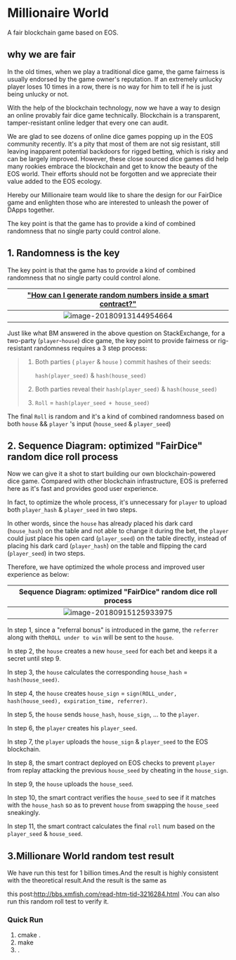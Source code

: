# Millionaire World
  A fair blockchain game based on EOS.

## why we are fair
  In the old times, when we play a traditional dice game, the game fairness is usually endorsed by the game owner's reputation. If an extremely unlucky player loses 10 times in a row, there is no way for him to tell if he is just being unlucky or not.

With the help of the blockchain technology, now we have a way to design an online provably fair dice game technically. Blockchain is a transparent, tamper-resistant online ledger that every one can audit.

We are glad to see dozens of online dice games popping up in the EOS community recently. It's a pity that most of them are not sig resistant, still leaving inapparent potential backdoors for rigged betting, which is risky and can be largely improved. However, these close sourced dice games did help many rookies embrace the blockchain and get to know the beauty of the EOS world. Their efforts should not be forgotten and we appreciate their value added to the EOS ecology.

Hereby our Millionaire team would like to share the design for our FairDice game and enlighten those who are interested to unleash the power of DApps together.

The key point is that the game has to provide a kind of combined randomness that no single party could control alone.

## 1. Randomness is the key

The key point is that the game has to provide a kind of combined randomness that no single party could control alone.

| ["How can I generate random numbers inside a smart contract?"](https://eosio.stackexchange.com/questions/41/how-can-i-generate-random-numbers-inside-a-smart-contract) |
| :----------------------------------------------------------: |
| ![image-20180913144954664](https://raw.githubusercontent.com/Dappub/fairdicegame/master/img/bm.png) |

Just like what BM answered in the above question on StackExchange, for a two-party (```player```-```house```) dice game, the key point to provide fairness or rig-resistant randomness requires a 3 step process:

> 1. Both parties  (  ```player``` & ```house```  ) commit hashes of their seeds:
>
>    ```hash(player_seed)```  &   ```hash(house_seed)```
>
> 2. Both parties reveal their ```hash(player_seed)```  &  ```hash(house_seed)```
>
> 3. ```Roll``` = ```hash(player_seed + house_seed)```

The final ```Roll``` is random and it's a kind of combined randomness based on both ```house``` &&  ```player``` 's input (```house_seed```  &  ```player_seed```)

## 2. Sequence Diagram: optimized "FairDice" random dice roll process

Now we can give it a shot to start building our own blockchain-powered dice game. Compared with other blockchain infrastructure, EOS is preferred here as it's fast and provides good user experience.

In fact, to optimize the whole process, it's unnecessary for ```player``` to upload both ```player_hash``` & ```player_seed``` in two steps.

In other words, since the ```house``` has already placed his dark card (```house_hash```) on the table and not able to change it during the bet, the ```player``` could just place his open card (```player_seed```) on the table directly, instead of placing his dark card (```player_hash```) on the table and flipping the card (```player_seed```) in two steps.

Therefore, we have optimized the whole process and improved user experience as below:

| Sequence Diagram: optimized "FairDice" random dice roll process |
| :----------------------------------------------------------: |
| ![image-20180915125933975](https://raw.githubusercontent.com/Dappub/fairdicegame/master/img/optimized.png) |

In step 1, since a "referral bonus" is introduced in the game, the ```referrer``` along with the```ROLL under to win``` will be sent to the ```house```.

In step 2, the ```house``` creates a new ```house_seed``` for each bet and keeps it a secret until step 9.

In step 3, the ```house``` calculates the corresponding ```house_hash``` =  ```hash(house_seed)```.

In step 4, the ```house``` creates ```house_sign``` = ```sign(ROLL_under, hash(house_seed), expiration_time, referrer)```.

In step 5, the ```house``` sends ```house_hash```, ```house_sign```, ... to the ```player```.

In step 6, the ```player``` creates his ```player_seed```.

In step 7, the ```player``` uploads the ```house_sign``` & ```player_seed``` to the EOS blockchain.

In step 8, the smart contract deployed on EOS checks to prevent ```player``` from replay attacking the previous ```house_seed``` by cheating in the ```house_sign```.

In step 9, the ```house``` uploads the ```house_seed```.

In step 10, the smart contract verifies the ```house_seed``` to see if it matches with the ```house_hash``` so as to prevent ```house``` from swapping the ```house_seed``` sneakingly.

In step 11, the smart contract calculates the final ```roll``` num based on the ```player_seed``` & ```house_seed```.

## 3.Millionare World random test result

We have run this test for 1 billion times.And the result is highly consistent with the theoretical result.And the result is the same as

this post:http://bbs.xmfish.com/read-htm-tid-3216284.html .You can also run this random roll test to verify it.

### Quick Run
  1. cmake .
  2. make
  3. .

  
